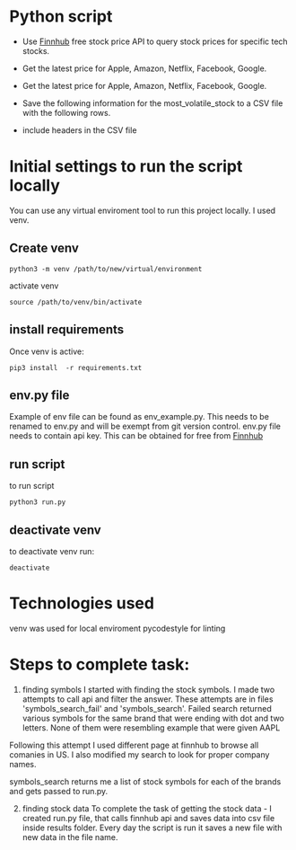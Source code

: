 # Python script
* Use [Finnhub](https://finnhub.io/) free stock price API to query stock prices for specific tech stocks.

* Get the latest price for Apple, Amazon, Netflix, Facebook, Google.

* Get the latest price for Apple, Amazon, Netflix, Facebook, Google.

* Save the following information for the most_volatile_stock to a CSV file with the following rows.

* include headers in the CSV file 


# Initial settings to run the script locally
You can use any virtual enviroment tool to run this project locally. I used venv.

## Create venv
```
python3 -m venv /path/to/new/virtual/environment
```
activate venv
```
source /path/to/venv/bin/activate

```
## install requirements
Once venv is active:

```
pip3 install  -r requirements.txt
```

## env.py file
Example of env file can be found as env_example.py. This needs to be renamed to env.py and will be exempt from git version control. env.py file needs to contain api key. This can be obtained for free from [Finnhub](https://finnhub.io/)
## run script

to run script 
```
python3 run.py
```
## deactivate venv
to deactivate venv run:
```
deactivate
```


# Technologies used
venv was used for local enviroment
pycodestyle for linting


# Steps to complete task:
1. finding symbols
I started with finding the stock symbols. I made two attempts to call api and filter the answer. These attempts are in files 'symbols_search_fail' and 'symbols_search'.
Failed search returned various symbols for the same brand that were ending with dot and two letters. None of them were resembling example that were given AAPL

Following this attempt I used different page at finnhub to browse all comanies in US. I also modified my search to look for proper company names. 

symbols_search returns me a list of stock symbols for each of the brands and gets passed to run.py.

2. finding stock data
To complete the task of getting the stock data - I created run.py file, that calls finnhub api and saves data into csv file inside results folder. Every day the script is run it saves a new file with new data in the file name.